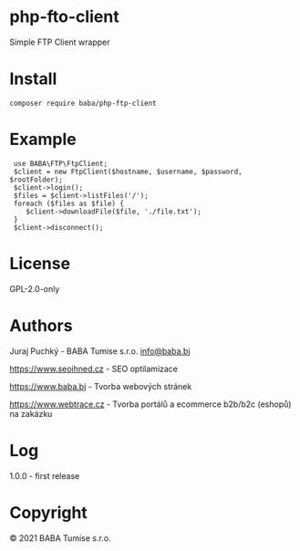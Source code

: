 # php-fto-client
Simple FTP Client wrapper

# Install

```
composer require baba/php-ftp-client
```

# Example
```
 use BABA\FTP\FtpClient;
 $client = new FtpClient($hostname, $username, $password, $rootFolder);
 $client->login();
 $files = $client->listFiles('/');
 foreach ($files as $file) {
    $client->downloadFile($file, './file.txt');
 }
 $client->disconnect();
```

# License
GPL-2.0-only

# Authors
Juraj Puchký - BABA Tumise s.r.o. <info@baba.bj>

https://www.seoihned.cz - SEO optilamizace

https://www.baba.bj - Tvorba webových stránek

https://www.webtrace.cz - Tvorba portálů a ecommerce b2b/b2c (eshopů) na zakázku

# Log
1.0.0 - first release

# Copyright
&copy; 2021 BABA Tumise s.r.o.
